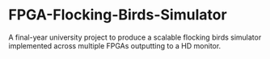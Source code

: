 FPGA-Flocking-Birds-Simulator
=============================

A final-year university project to produce a scalable flocking birds simulator implemented across multiple FPGAs outputting to a HD monitor. 
